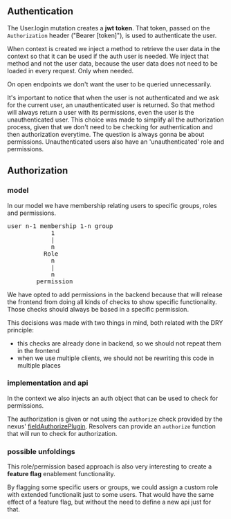 ## Authentication

The User.login mutation creates a **jwt token**. That token, passed on the `Authorization` header ("Bearer [token]"), is used to authenticate the user. 

When context is created we inject a method to retrieve the user data in the context so that it can be used if the auth user is needed. We inject that method and not the user data, because the user data does not need to be loaded in every request. Only when needed. 

On open endpoints we don't want the user to be queried unnecessarily.

It's important to notice that when the user is not authenticated and we ask for the current user, an unauthenticated user is returned. So that method will always return a user with its permissions, even the user is the unauthenticated user. This choice was made to simplify all the authorization process, given that we don't need to be checking for authentication and then authorization everytime. The question is always gonna be about permissions. Unauthenticated users also have an 'unauthenticated' role and permissions. 

## Authorization

### model 

In our model we have membership relating users to specific groups, roles and permissions. 

<pre>
user n-1 membership 1-n group
            1
            |
            n
          Role
            n
            |
            n
        permission
</pre>


We have opted to add permissions in the backend because that will release the frontend from doing all kinds of checks to show specific functionality. Those checks should always be based in a specific permission. 

This decisions was made with two things in mind, both related with the DRY principle: 

  - this checks are already done in backend, so we should not repeat them in the frontend
  - when we use multiple clients, we should not be rewriting this code in multiple places

###  implementation and api

In the context we also injects an auth object that can be used to check for permissions.

The authorization is given or not using the `authorize` check provided by the nexus' [fieldAuthorizePlugin](https://nexusjs.org/docs/plugins/field-authorize). Resolvers can provide an `authorize` function that will run to check for authorization. 

### possible unfoldings

This role/permission based approach is also very interesting to create a **feature flag** enablement functionality. 

By flagging some specific users or groups, we could assign a custom role with extended functionalit just to some users. That would have the same effect of a feature flag, but without the need to define a new api just for that. 